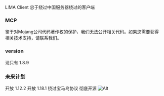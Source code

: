 LIMA Client 忠于绕过中国服务器绕过的客户端

### MCP
鉴于对Mojang公司代码著作权的保护，我们无法公开相关代码。如果您需要获得相关技术支持，请联系我们。

### version
现只有 1.8.9

### 未来计划
开放 1.12.2
开放 1.18.1
绕过宝马岛协议
彻底开源
![Alt](https://repobeats.axiom.co/api/embed/be658d9d249686cf123074855d4339cdf7963dea.svg "Repobeats analytics image")
